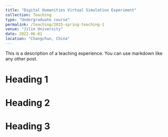 ```yaml
---
title: "Digital Humanities Virtual Simulation Experiment"
collection: Teaching
type: "Undergraduate course"
permalink: /teaching/2015-spring-teaching-1
venue: "Jilin University"
date: 2022-06-01
location: "Changchun, China"
---
```


This is a description of a teaching experience. You can use markdown like any other post.

Heading 1
======

Heading 2
======

Heading 3
======
